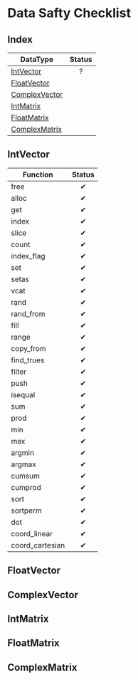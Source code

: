 # Data Safty Checklist

## Index

| DataType                        | Status |
|---------------------------------|:------:|
| [IntVector](#IntVector)         |   ?    |
| [FloatVector](#FloatVector)     |        |
| [ComplexVector](#ComplexVector) |        |
| [IntMatrix](#IntMatrix)         |        |
| [FloatMatrix](#FloatMatrix)     |        |
| [ComplexMatrix](#ComplexMatrix) |        |

## IntVector

| Function        |  Status  |
|-----------------|:--------:|
| free            | &#x2714; |
| alloc           | &#x2714; |
| get             | &#x2714; |
| index           | &#x2714; |
| slice           | &#x2714; |
| count           | &#x2714; |
| index_flag      | &#x2714; |
| set             | &#x2714; |
| setas           | &#x2714; |
| vcat            | &#x2714; |
| rand            | &#x2714; |
| rand_from       | &#x2714; |
| fill            | &#x2714; |
| range           | &#x2714; |
| copy_from       | &#x2714; |
| find_trues      | &#x2714; |
| filter          | &#x2714; |
| push            | &#x2714; |
| isequal         | &#x2714; |
| sum             | &#x2714; |
| prod            | &#x2714; |
| min             | &#x2714; |
| max             | &#x2714; |
| argmin          | &#x2714; |
| argmax          | &#x2714; |
| cumsum          | &#x2714; |
| cumprod         | &#x2714; |
| sort            | &#x2714; |
| sortperm        | &#x2714; |
| dot             | &#x2714; |
| coord_linear    | &#x2714; |
| coord_cartesian | &#x2714; |

## FloatVector

## ComplexVector

## IntMatrix

## FloatMatrix

## ComplexMatrix
